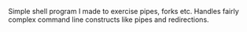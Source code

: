 Simple shell program I made to exercise pipes, forks etc.  Handles fairly complex command line constructs like pipes and redirections.

